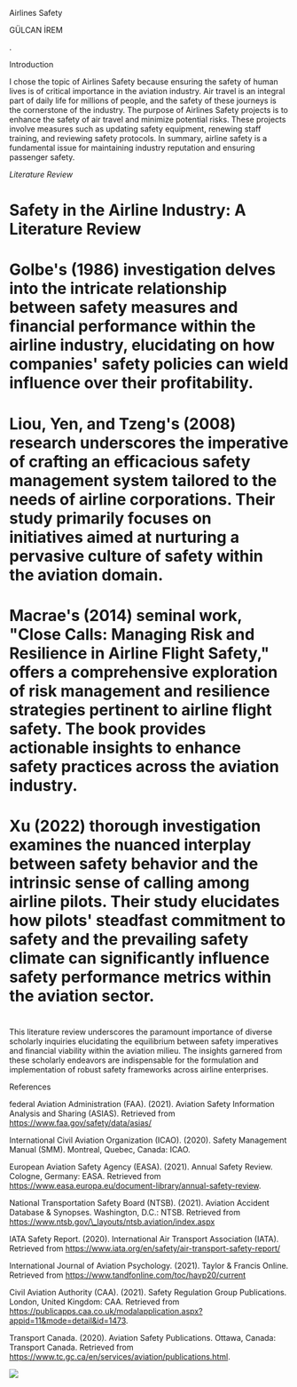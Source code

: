 ﻿

Airlines Safety

GÜLCAN İREM

<a name="important_information_about_midterm"></a>.

Introduction

I chose the topic of Airlines Safety because ensuring the safety of human lives is of critical importance in the aviation industry. Air travel is an integral part of daily life for millions of people, and the safety of these journeys is the cornerstone of the industry. The purpose of Airlines Safety projects is to enhance the safety of air travel and minimize potential risks. These projects involve measures such as updating safety equipment, renewing staff training, and reviewing safety protocols. In summary, airline safety is a fundamental issue for maintaining industry reputation and ensuring passenger safety.


<a name="literature_review"></a>*Literature Review*
# **Safety in the Airline Industry: A Literature Review**
# Golbe's (1986) investigation delves into the intricate relationship between safety measures and financial performance within the airline industry, elucidating on how companies' safety policies can wield influence over their profitability.
#
# Liou, Yen, and Tzeng's (2008) research underscores the imperative of crafting an efficacious safety management system tailored to the needs of airline corporations. Their study primarily focuses on initiatives aimed at nurturing a pervasive culture of safety within the aviation domain.
#
# Macrae's (2014) seminal work, "Close Calls: Managing Risk and Resilience in Airline Flight Safety," offers a comprehensive exploration of risk management and resilience strategies pertinent to airline flight safety. The book provides actionable insights to enhance safety practices across the aviation industry.
#
# Xu (2022) thorough investigation examines the nuanced interplay between safety behavior and the intrinsic sense of calling among airline pilots. Their study elucidates how pilots' steadfast commitment to safety and the prevailing safety climate can significantly influence safety performance metrics within the aviation sector.
#
This literature review underscores the paramount importance of diverse scholarly inquiries elucidating the equilibrium between safety imperatives and financial viability within the aviation milieu. The insights garnered from these scholarly endeavors are indispensable for the formulation and implementation of robust safety frameworks across airline enterprises.

References

federal Aviation Administration (FAA). (2021). Aviation Safety Information Analysis and Sharing (ASIAS). Retrieved from https://www.faa.gov/safety/data/asias/

International Civil Aviation Organization (ICAO). (2020). Safety Management Manual (SMM). Montreal, Quebec, Canada: ICAO.

European Aviation Safety Agency (EASA). (2021). Annual Safety Review. Cologne, Germany: EASA. Retrieved from https://www.easa.europa.eu/document-library/annual-safety-review.

National Transportation Safety Board (NTSB). (2021). Aviation Accident Database & Synopses. Washington, D.C.: NTSB. Retrieved from https://www.ntsb.gov/\_layouts/ntsb.aviation/index.aspx

IATA Safety Report. (2020). International Air Transport Association (IATA). Retrieved from https://www.iata.org/en/safety/air-transport-safety-report/

International Journal of Aviation Psychology. (2021). Taylor & Francis Online. Retrieved from https://www.tandfonline.com/toc/havp20/current

Civil Aviation Authority (CAA). (2021). Safety Regulation Group Publications. London, United Kingdom: CAA. Retrieved from https://publicapps.caa.co.uk/modalapplication.aspx?appid=11&mode=detail&id=1473.

Transport Canada. (2020). Aviation Safety Publications. Ottawa, Canada: Transport Canada. Retrieved from https://www.tc.gc.ca/en/services/aviation/publications.html.

![](Aspose.Words.b5de4075-6105-44ea-af49-4fe55377019f.001.png)
